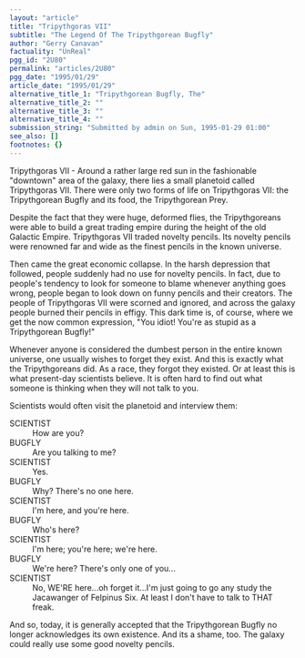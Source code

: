```yaml
---
layout: "article"
title: "Tripythgoras VII"
subtitle: "The Legend Of The Tripythgorean Bugfly"
author: "Gerry Canavan"
factuality: "UnReal"
pgg_id: "2U80"
permalink: "articles/2U80"
pgg_date: "1995/01/29"
article_date: "1995/01/29"
alternative_title_1: "Tripythgorean Bugfly, The"
alternative_title_2: ""
alternative_title_3: ""
alternative_title_4: ""
submission_string: "Submitted by admin on Sun, 1995-01-29 01:00"
see_also: []
footnotes: {}
---
```

<div>
<p>Tripythgoras VII - Around a rather large red sun in the fashionable "downtown" area of the galaxy, there lies a small planetoid called Tripythgoras VII. There were only two forms of life on Tripythgoras VII: the Tripythgorean Bugfly and its food, the Tripythgorean Prey.</p>
<p>Despite the fact that they were huge, deformed flies, the Tripythgoreans were able to build a great trading empire during the height of the old Galactic Empire. Tripythgoras VII traded novelty pencils. Its novelty pencils were renowned far and wide as the finest pencils in the known universe.</p>
<p>Then came the great economic collapse. In the harsh depression that followed, people suddenly had no use for novelty pencils. In fact, due to people's tendency to look for someone to blame whenever anything goes wrong, people began to look down on funny pencils and their creators. The people of Tripythgoras VII were scorned and ignored, and across the galaxy people burned their pencils in effigy. This dark time is, of course, where we get the now common expression, "You idiot! You're as stupid as a Tripythgorean Bugfly!"</p>
<p>Whenever anyone is considered the dumbest person in the entire known universe, one usually wishes to forget they exist. And this is exactly what the Tripythgoreans did. As a race, they forgot they existed. Or at least this is what present-day scientists believe. It is often hard to find out what someone is thinking when they will not talk to you.</p>
<p>Scientists would often visit the planetoid and interview them:</p>
<dl compact>
<dt>SCIENTIST</dt>
<dd>How are you?</dd>
<dt>BUGFLY</dt>
<dd>Are you talking to me?</dd>
<dt>SCIENTIST</dt>
<dd>Yes.</dd>
<dt>BUGFLY</dt>
<dd>Why? There's no one here.</dd>
<dt>SCIENTIST</dt>
<dd>I'm here, and you're here.</dd>
<dt>BUGFLY</dt>
<dd>Who's here?</dd>
<dt>SCIENTIST</dt>
<dd>I'm here; you're here; we're here.</dd>
<dt>BUGFLY</dt>
<dd>We're here? There's only one of you...</dd>
<dt>SCIENTIST</dt>
<dd>No, WE'RE here...oh forget it...I'm just going to go any study the Jacawanger of Felpinus Six. At least I don't have to talk to THAT freak.</dd>
</dl>
<p>And so, today, it is generally accepted that the Tripythgorean Bugfly no longer acknowledges its own existence. And its a shame, too. The galaxy could really use some good novelty pencils. <!--Amazon_CLS_IM_END--></p>
</div>

